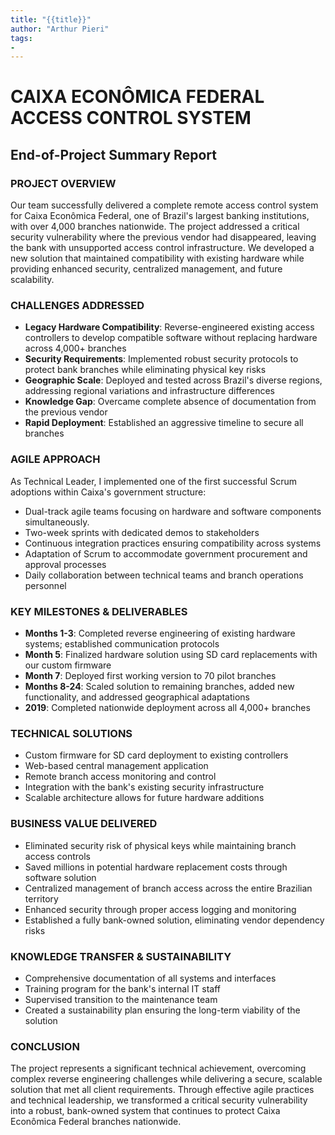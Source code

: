 ```yaml
---
title: "{{title}}"
author: "Arthur Pieri"
tags: 
- 
---
```

# CAIXA ECONÔMICA FEDERAL ACCESS CONTROL SYSTEM

## End-of-Project Summary Report

### PROJECT OVERVIEW

Our team successfully delivered a complete remote access control system for Caixa Econômica Federal, one of Brazil's largest banking institutions, with over 4,000 branches nationwide. The project addressed a critical security vulnerability where the previous vendor had disappeared, leaving the bank with unsupported access control infrastructure. We developed a new solution that maintained compatibility with existing hardware while providing enhanced security, centralized management, and future scalability.

### CHALLENGES ADDRESSED

- **Legacy Hardware Compatibility**: Reverse-engineered existing access controllers to develop compatible software without replacing hardware across 4,000+ branches
- **Security Requirements**: Implemented robust security protocols to protect bank branches while eliminating physical key risks
- **Geographic Scale**: Deployed and tested across Brazil's diverse regions, addressing regional variations and infrastructure differences
- **Knowledge Gap**: Overcame complete absence of documentation from the previous vendor
- **Rapid Deployment**: Established an aggressive timeline to secure all branches

### AGILE APPROACH

As Technical Leader, I implemented one of the first successful Scrum adoptions within Caixa's government structure:

- Dual-track agile teams focusing on hardware and software components simultaneously.
- Two-week sprints with dedicated demos to stakeholders
- Continuous integration practices ensuring compatibility across systems
- Adaptation of Scrum to accommodate government procurement and approval processes
- Daily collaboration between technical teams and branch operations personnel

### KEY MILESTONES & DELIVERABLES

- **Months 1-3**: Completed reverse engineering of existing hardware systems; established communication protocols
- **Month 5**: Finalized hardware solution using SD card replacements with our custom firmware
- **Month 7**: Deployed first working version to 70 pilot branches
- **Months 8-24**: Scaled solution to remaining branches, added new functionality, and addressed geographical adaptations
- **2019**: Completed nationwide deployment across all 4,000+ branches

### TECHNICAL SOLUTIONS

- Custom firmware for SD card deployment to existing controllers
- Web-based central management application
- Remote branch access monitoring and control
- Integration with the bank's existing security infrastructure
- Scalable architecture allows for future hardware additions

### BUSINESS VALUE DELIVERED

- Eliminated security risk of physical keys while maintaining branch access controls
- Saved millions in potential hardware replacement costs through software solution
- Centralized management of branch access across the entire Brazilian territory
- Enhanced security through proper access logging and monitoring
- Established a fully bank-owned solution, eliminating vendor dependency risks

### KNOWLEDGE TRANSFER & SUSTAINABILITY

- Comprehensive documentation of all systems and interfaces
- Training program for the bank's internal IT staff
- Supervised transition to the maintenance team
- Created a sustainability plan ensuring the long-term viability of the solution

### CONCLUSION

The project represents a significant technical achievement, overcoming complex reverse engineering challenges while delivering a secure, scalable solution that met all client requirements. Through effective agile practices and technical leadership, we transformed a critical security vulnerability into a robust, bank-owned system that continues to protect Caixa Econômica Federal branches nationwide.